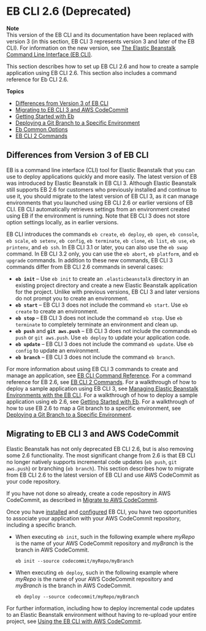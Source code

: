 # EB CLI 2\.6 \(Deprecated\)<a name="eb-cli"></a>

**Note**  
 This version of the EB CLI and its documentation have been replaced with version 3 \(in this section, EB CLI 3 represents version 3 and later of the EB CLI\)\. For information on the new version, see [The Elastic Beanstalk Command Line Interface \(EB CLI\)](eb-cli3.md)\. 

This section describes how to set up EB CLI 2\.6 and how to create a sample application using EB CLI 2\.6\. This section also includes a command reference for Eb CLI 2\.6\.

**Topics**
+ [Differences from Version 3 of EB CLI](#eb-cli2-differences)
+ [Migrating to EB CLI 3 and AWS CodeCommit](#eb-cli2-migrating)
+ [Getting Started with Eb](command-reference-get-started.md)
+ [Deploying a Git Branch to a Specific Environment](command-reference-branch-environment.md)
+ [Eb Common Options](eb-cmd-options.md)
+ [EB CLI 2 Commands](eb-cmd-commands.md)

## Differences from Version 3 of EB CLI<a name="eb-cli2-differences"></a>

EB is a command line interface \(CLI\) tool for Elastic Beanstalk that you can use to deploy applications quickly and more easily\. The latest version of EB was introduced by Elastic Beanstalk in EB CLI 3\. Although Elastic Beanstalk still supports EB 2\.6 for customers who previously installed and continue to use it, you should migrate to the latest version of EB CLI 3, as it can manage environments that you launched using EB CLI 2\.6 or earlier versions of EB CLI\. EB CLI automatically retrieves settings from an environment created using EB if the environment is running\. Note that EB CLI 3 does not store option settings locally, as in earlier versions\.

EB CLI introduces the commands `eb create`, `eb deploy`, `eb open`, `eb console`, `eb scale`, `eb setenv`, `eb config`, `eb terminate`, `eb clone`, `eb list`, `eb use`, `eb printenv`, and `eb ssh`\. In EB CLI 3\.1 or later, you can also use the `eb swap` command\. In EB CLI 3\.2 only, you can use the `eb abort`, `eb platform`, and `eb upgrade` commands\. In addition to these new commands, EB CLI 3 commands differ from EB CLI 2\.6 commands in several cases:
+ **`eb init`** – Use `eb init` to create an `.elasticbeanstalk` directory in an existing project directory and create a new Elastic Beanstalk application for the project\. Unlike with previous versions, EB CLI 3 and later versions do not prompt you to create an environment\.
+ **`eb start`** – EB CLI 3 does not include the command `eb start`\. Use `eb create` to create an environment\.
+ **`eb stop`** – EB CLI 3 does not include the command `eb stop`\. Use `eb terminate` to completely terminate an environment and clean up\.
+ **`eb push`** and **`git aws.push`** – EB CLI 3 does not include the commands `eb push` or `git aws.push`\. Use `eb deploy` to update your application code\.
+ **`eb update`** – EB CLI 3 does not include the command `eb update`\. Use `eb config` to update an environment\.
+ **`eb branch`** – EB CLI 3 does not include the command `eb branch`\.

For more information about using EB CLI 3 commands to create and manage an application, see [EB CLI Command Reference](eb3-cmd-commands.md)\. For a command reference for EB 2\.6, see [EB CLI 2 Commands](eb-cmd-commands.md)\. For a walkthrough of how to deploy a sample application using EB CLI 3, see [Managing Elastic Beanstalk Environments with the EB CLI](eb-cli3-getting-started.md)\. For a walkthrough of how to deploy a sample application using eb 2\.6, see [Getting Started with Eb](command-reference-get-started.md)\. For a walkthrough of how to use EB 2\.6 to map a Git branch to a specific environment, see [Deploying a Git Branch to a Specific Environment](command-reference-branch-environment.md)\. 

## Migrating to EB CLI 3 and AWS CodeCommit<a name="eb-cli2-migrating"></a>

Elastic Beanstalk has not only deprecated EB CLI 2\.6, but is also removing some 2\.6 functionality\. The most significant change from 2\.6 is that EB CLI no longer natively supports incremental code updates \(`eb push`, `git aws.push`\) or branching \(`eb branch`\)\. This section describes how to migrate from EB CLI 2\.6 to the latest version of EB CLI and use AWS CodeCommit as your code repository\.

If you have not done so already, create a code repository in AWS CodeCommit, as described in [Migrate to AWS CodeCommit](http://docs.aws.amazon.com/codecommit/latest/userguide/how-to-migrate-repository.html)\.

Once you have [installed](eb-cli3-install.md) and [configured](eb-cli3-configuration.md) EB CLI, you have two opportunities to associate your application with your AWS CodeCommit repository, including a specific branch\. 
+ When executing `eb init`, such in the following example where *myRepo* is the name of your AWS CodeCommit repository and *myBranch* is the branch in AWS CodeCommit\.

  ```
  eb init --source codecommit/myRepo/myBranch
  ```
+ When executing `eb deploy`, such in the following example where *myRepo* is the name of your AWS CodeCommit repository and *myBranch* is the branch in AWS CodeCommit\.

  ```
  eb deploy --source codecommit/myRepo/myBranch
  ```

For further information, including how to deploy incremental code updates to an Elastic Beanstalk environment without having to re\-upload your entire project, see [Using the EB CLI with AWS CodeCommit](eb-cli-codecommit.md)\.